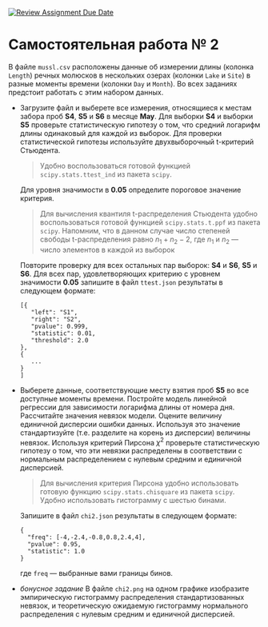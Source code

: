 [![Review Assignment Due Date](https://classroom.github.com/assets/deadline-readme-button-24ddc0f5d75046c5622901739e7c5dd533143b0c8e959d652212380cedb1ea36.svg)](https://classroom.github.com/a/8BxejzXe)
# Самостоятельная работа № 2

В файле `mussl.csv` расположены данные об измерении длины (колонка `Length`) речных молюсков
в нескольких озерах (колонки `Lake` и `Site`) в разные моменты времени (колонки `Day` и `Month`).
Во всех заданиях предстоит работать с этим набором данных.

 - Загрузите файл и выберете все измерения, относящиеся к местам забора проб **S4**, **S5** и **S6** в месяце **May**.
   Для выборки **S4** и выборки **S5** проверьте статистическую гипотезу о том,
   что средний логарифм длины одинаковый для каждой из выборок. Для проверки статистической гипотезы используйте
   двухвыборочный t-критерий Стьюдента.

   > Удобно воспользоваться готовой функцией `scipy.stats.ttest_ind` из пакета `scipy`.

   Для уровня значимости в **0.05** определите пороговое значение критерия.

   > Для вычисления квантиля t-распределения Стьюдента удобно воспользоваться готовой функцией `scipy.stats.t.ppf` из пакета `scipy`.
   > Напомним, что в данном случае число степеней свободы t-распределения равно $n_1 + n_2 - 2$, где $n_1$ и $n_2$ — число элементов в каждой из выборок

   Повторите проверку для всех остальных пар выборок: **S4** и **S6**, **S5** и **S6**.
   Для всех пар, удовлетворяющих критерию с уровнем значимости **0.05** запишите в файл `ttest.json` результаты в следующем формате:
   ```
   [{
      "left": "S1",
      "right": "S2",
      "pvalue": 0.999,
      "statistic": 0.01,
      "threshold": 2.0
   },
   {
      ...
   }
   ]
   ```
 - Выберете данные, соответствующие месту взятия проб **S5** во все доступные моменты времени.
   Постройте модель линейной регрессии для зависимости логарифма длины от номера дня.
   Рассчитайте значения невязок модели. Оцените величину единичной дисперсии ошибки данных.
   Используя это значение стандартизуйте (т.е. разделите на корень из дисперсии) величины невязок.
   Используя критерий Пирсона $\chi^2$ проверьте статистическую гипотезу о том, что эти невязки распределены в соответствии с нормальным распределением с нулевым средним и единичной дисперсией.

   > Для вычисления критерия Пирсона удобно использовать готовую функцию `scipy.stats.chisquare` из пакета `scipy`.
   > Удобно использовать гистограмму с шестью бинами.

   Запишите в файл `chi2.json` результаты в следующем формате:
   ```
   {
     "freq": [-4,-2.4,-0.8,0.8,2.4,4],
     "pvalue": 0.95,
     "statistic": 1.0
   }
   ```
   где `freq` — выбранные вами границы бинов.

 - *бонусное задание*
   В файле `chi2.png` на одном графике изобразите эмпирическую гистограмму распределения стандартизованных невязок, 
   и теоретическую ожидаемую гистограмму нормального распределения с нулевым средним и единичной дисперсией.
